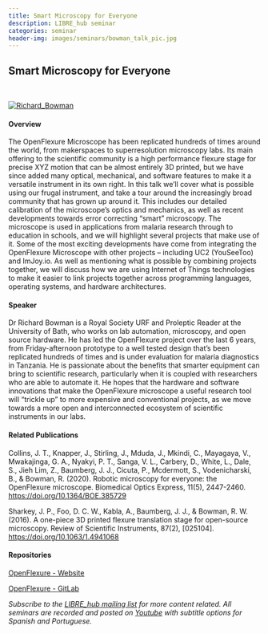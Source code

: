 ```yaml
---
title: Smart Microscopy for Everyone
description: LIBRE_hub seminar
categories: seminar
header-img: images/seminars/bowman_talk_pic.jpg
---
```


## Smart Microscopy for Everyone

<br>

[![Richard_Bowman](http://img.youtube.com/vi/w8SHepYeZ44/0.jpg)](https://youtu.be/w8SHepYeZ44) 

#### Overview
The OpenFlexure Microscope has been replicated hundreds of times around the world, from makerspaces to superresolution microscopy labs. Its main offering to the scientific community is a high performance flexure stage for precise XYZ motion that can be almost entirely 3D printed, but we have since added many optical, mechanical, and software features to make it a versatile instrument in its own right. In this talk we’ll cover what is possible using our frugal instrument, and take a tour around the increasingly broad community that has grown up around it. This includes our detailed calibration of the microscope’s optics and mechanics, as well as recent developments towards error correcting “smart” microscopy. The microscope is used in applications from malaria research through to education in schools, and we will highlight several projects that make use of it. Some of the most exciting developments have come from integrating the OpenFlexure Microscope with other projects – including UC2 (YouSeeToo) and ImJoy.io. As well as mentioning what is possible by combining projects together, we will discuss how we are using Internet of Things technologies to make it easier to link projects together across programming languages, operating systems, and hardware architectures.

#### Speaker
Dr Richard Bowman is a Royal Society URF and Proleptic Reader at the University of Bath, who works on lab automation, microscopy, and open source hardware. He has led the OpenFlexure project over the last 6 years, from Friday-afternoon prototype to a well tested design that’s been replicated hundreds of times and is under evaluation for malaria diagnostics in Tanzania. He is passionate about the benefits that smarter equipment can bring to scientific research, particularly when it is coupled with researchers who are able to automate it. He hopes that the hardware and software innovations that make the OpenFlexure microscope a useful research tool will “trickle up” to more expensive and conventional projects, as we move towards a more open and interconnected ecosystem of scientific instruments in our labs.

#### Related Publications

Collins, J. T., Knapper, J., Stirling, J., Mduda, J., Mkindi, C., Mayagaya, V., Mwakajinga, G. A., Nyakyi, P. T., Sanga, V. L., Carbery, D., White, L., Dale, S., Jieh Lim, Z., Baumberg, J. J., Cicuta, P., Mcdermott, S., Vodenicharski, B., & Bowman, R. (2020). Robotic microscopy for everyone: the OpenFlexure microscope. Biomedical Optics Express, 11(5), 2447-2460. https://doi.org/10.1364/BOE.385729

Sharkey, J. P., Foo, D. C. W., Kabla, A., Baumberg, J. J., & Bowman, R. W. (2016). A one-piece 3D printed flexure translation stage for open-source microscopy. Review of Scientific Instruments, 87(2), [025104]. https://doi.org/10.1063/1.4941068

#### Repositories
[OpenFlexure - Website](https://openflexure.org/)

[OpenFlexure - GitLab](https://gitlab.com/openflexure)
<br>

*Subscribe to the [LIBRE_hub mailing list](https://mailchi.mp/2efa11be3d6b/libre_hub) for more content related. All seminars are recorded and posted on [Youtube](https://www.youtube.com/channel/UCKaffupDA8KKrDE0rd668Xw) with subtitle options for Spanish and Portuguese.*
